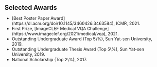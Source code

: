 <h2 style="margin: 60px 0px 10px;">Selected Awards</h2>

<ul>
  <li>
    [Best Poster Paper Award](https://dl.acm.org/doi/10.1145/3460426.3463584), ICMR, 2021.
  </li>
  <li>
    First Prize, [ImageCLEF Medical VQA Challenge](https://www.imageclef.org/2021/medical/vqa), 2021.
  </li>
  <li>
    Outstanding Undergraduate Award (Top 5\%), Sun Yat-sen University, 2019.
  </li>
  <li>
    Outstanding Undergraduate Thesis Award (Top 5\%), Sun Yat-sen University, 2019.
  </li>
  <li>
    National Scholarship (Top 2\%), 2017.
  </li>
</ul>